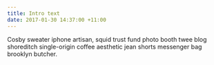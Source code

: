 ```yaml
---
title: Intro text
date: 2017-01-30 14:37:00 +11:00
---
```


Cosby sweater iphone artisan, squid trust fund photo booth twee blog shoreditch single-origin coffee aesthetic jean shorts messenger bag brooklyn butcher.